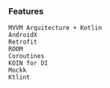 ### Features
```
MVVM Arquitecture + Kotlin
AndroidX
Retrofit
ROOM
Coroutines
KOIN for DI
Mockk
Ktlint
```
